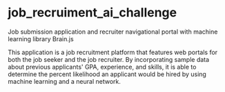 # job_recruiment_ai_challenge
Job submission application and recruiter navigational portal with machine learning library Brain.js

This application is a job recruitment platform that features web portals for both the job seeker and the job recruiter. By incorporating sample data about previous applicants' GPA, experience, and skills, it is able to determine the percent likelihood an applicant would be hired by using machine learning and a neural network. 
